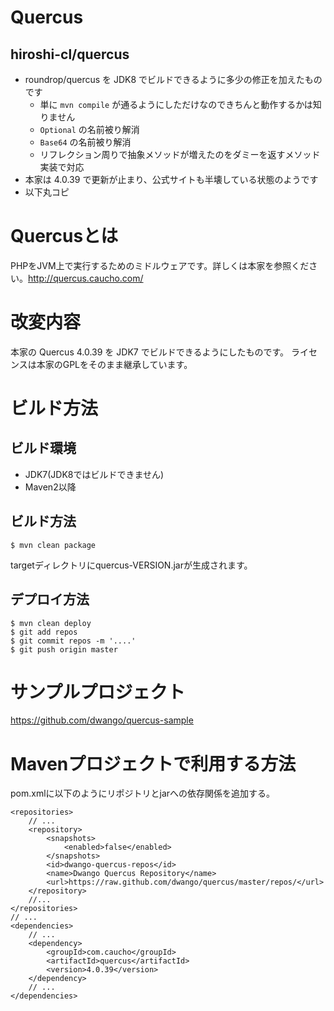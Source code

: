 Quercus
=======

## hiroshi-cl/quercus

- roundrop/quercus を JDK8 でビルドできるように多少の修正を加えたものです
  - 単に `mvn compile` が通るようにしただけなのできちんと動作するかは知りません
  - `Optional` の名前被り解消
  - `Base64` の名前被り解消
  - リフレクション周りで抽象メソッドが増えたのをダミーを返すメソッド実装で対応
- 本家は 4.0.39 で更新が止まり、公式サイトも半壊している状態のようです
- 以下丸コピ

# Quercusとは

PHPをJVM上で実行するためのミドルウェアです。詳しくは本家を参照ください。http://quercus.caucho.com/

# 改変内容
本家の Quercus 4.0.39 を JDK7 でビルドできるようにしたものです。
ライセンスは本家のGPLをそのまま継承しています。

# ビルド方法
## ビルド環境
- JDK7(JDK8ではビルドできません)
- Maven2以降

## ビルド方法

    $ mvn clean package

targetディレクトリにquercus-VERSION.jarが生成されます。

## デプロイ方法

    $ mvn clean deploy
    $ git add repos
    $ git commit repos -m '....'
    $ git push origin master

# サンプルプロジェクト

https://github.com/dwango/quercus-sample

# Mavenプロジェクトで利用する方法
pom.xmlに以下のようにリポジトリとjarへの依存関係を追加する。

    <repositories>
        // ...
        <repository>
            <snapshots>
                <enabled>false</enabled>
            </snapshots>
            <id>dwango-quercus-repos</id>
            <name>Dwango Quercus Repository</name>
            <url>https://raw.github.com/dwango/quercus/master/repos/</url>
        </repository>
        //...
    </repositories>
    // ...
    <dependencies>
        // ...
        <dependency>
            <groupId>com.caucho</groupId>
            <artifactId>quercus</artifactId>
            <version>4.0.39</version>
        </dependency>
        // ...
    </dependencies>
